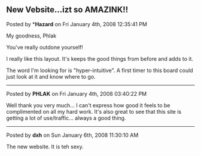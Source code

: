 ## New Vebsite...izt so AMAZINK!!
Posted by ***Hazard** on Fri January 4th, 2008 12:35:41 PM

My goodness, Phlak

You've really outdone yourself!

I really like this layout. It's keeps the good things from before and adds to it.

The word I'm looking for is "hyper-intuitive". A first timer to this board could just look at it and know where to go.

--------------------------------------------------------------------------------

Posted by **PHLAK** on Fri January 4th, 2008 03:40:22 PM

Well thank you very much... I can't express how good it feels to be complimented on all my hard work.  It's also great to see that this site is getting a lot of use/traffic... always a good thing.

--------------------------------------------------------------------------------

Posted by **dxh** on Sun January 6th, 2008 11:30:10 AM

The new website.  It is teh sexy.
